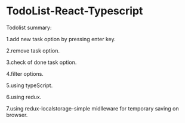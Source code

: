 # TodoList-React-Typescript

Todolist summary:

1.add new task option by pressing enter key.

2.remove task option.

3.check of done task option.

4.filter options.

5.using typeScript.

6.using redux.

7.using redux-localstorage-simple midlleware for temporary saving on browser.
